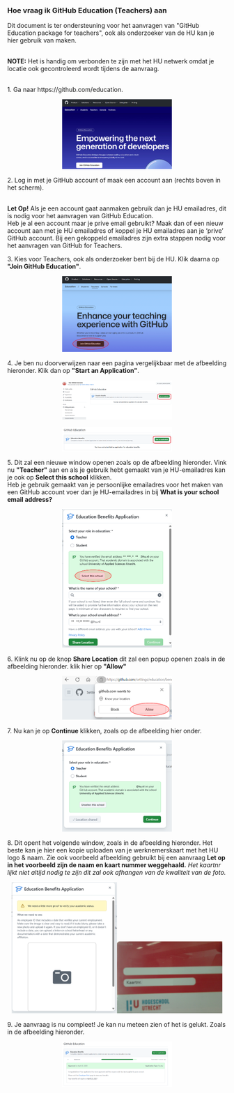 ### Hoe vraag ik GitHub Education (Teachers) aan
Dit document is ter ondersteuning voor het aanvragen van "GitHub Education package for teachers", ook als onderzoeker van de HU kan je hier gebruik van maken.<p>
<br><strong>NOTE:</strong> Het is handig om verbonden te zijn met het HU netwerk omdat je locatie ook gecontroleerd wordt tijdens de aanvraag.
</p>
<br>
1. Ga naar https://github.com/education.
   <p align="center"><img width="50%" height="50%" src="https://github.com/uashogeschoolutrecht/.github/blob/main/images/github_ed_img/GitHub_edu_page.png"></p>
2. Log in met je GitHub account of maak een account aan (rechts boven in het scherm).
   <p>
    <br><strong>Let Op!</strong> Als je een account gaat aanmaken gebruik dan je HU emailadres, dit is nodig voor het aanvragen van GitHub Education. 
    <br>Heb je al een account maar je prive email gebruikt? Maak dan of een nieuw account aan met je HU emailadres of koppel je HU emailadres aan je ‘prive’ GitHub account. Bij een gekoppeld emailadres zijn extra stappen nodig voor het aanvragen van GitHub for Teachers.
    </p>
3. Kies voor Teachers, ook als onderzoeker bent bij de HU. Klik daarna op <strong>"Join GitHub Education"</strong>.
   <p align="center"><img width="50%" height="50%" src="https://github.com/uashogeschoolutrecht/.github/blob/main/images/github_ed_img/teacher_join.PNG"></p>
4. Je ben nu doorverwijzen naar een pagina vergelijkbaar met de afbeelding hieronder. Klik dan op <strong>"Start an Application"</strong>. 
<p align="center"><img width="50%" height="50%" src="https://github.com/uashogeschoolutrecht/.github/blob/main/images/github_ed_img/apply.png"></p>
<p align="center"><img width="50%" height="50%" src="https://github.com/uashogeschoolutrecht/.github/blob/main/images/github_ed_img/apply2.png"></p>
5. Dit zal een nieuwe window openen zoals op de afbeelding hieronder. Vink nu <strong>"Teacher"</strong> aan en als je gebruik hebt gemaakt van je HU-emailadres kan je ook op <strong>Select this school</strong> klikken.
<br> Heb je gebruik gemaakt van je persoonlijke emailadres voor het maken van een GitHub account voer dan je HU-emailadres in bij <strong>What is your school email address?</strong>
   <p align="center"><img width="50%" height="50%" src="https://github.com/uashogeschoolutrecht/.github/blob/main/images/github_ed_img/apply_popup.PNG"></p>
6. Klink nu op de knop <strong>Share Location</strong> dit zal een popup openen zoals in de afbeelding hieronder. klik hier op  <strong>"Allow"</strong><p align="center"><img width="50%" height="50%" src="https://github.com/uashogeschoolutrecht/.github/blob/main/images/github_ed_img/allow_location_popup.PNG"></p>
7. Nu kan je op <strong> Continue</strong> klikken, zoals op de afbeelding hier onder.<p align="center"><img width="50%" height="50%" src="https://github.com/uashogeschoolutrecht/.github/blob/main/images/github_ed_img/continue_popup.PNG"></p>
8. Dit opent het volgende window, zoals in de afbeelding hieronder. Het beste kan je hier een kopie uploaden van je werknemerskaart met het HU logo & naam. Zie ook voorbeeld afbeelding gebruikt bij een aanvraag <strong>Let op in het voorbeeld zijn de naam en kaart nummer weggehaald.</strong><em> Het kaartnr lijkt niet altijd nodig te zijn dit zal ook afhangen  van de kwaliteit van de foto.</em><p align="center"><img align="left"><img width="48%" height="48%" src="https://github.com/uashogeschoolutrecht/.github/blob/main/images/github_ed_img/id_check.png"></img><img align="right"><img width="48%" height="48%" src="https://github.com/uashogeschoolutrecht/.github/blob/main/images/github_ed_img/id_example_image.JPG"></img></p>
9. Je aanvraag is nu compleet! Je kan nu meteen zien of het is gelukt. Zoals in de afbeelding hieronder. <p align="center"><img width="50%" height="50%" src="https://github.com/uashogeschoolutrecht/.github/blob/main/images/github_ed_img/done_2.png"></p> 